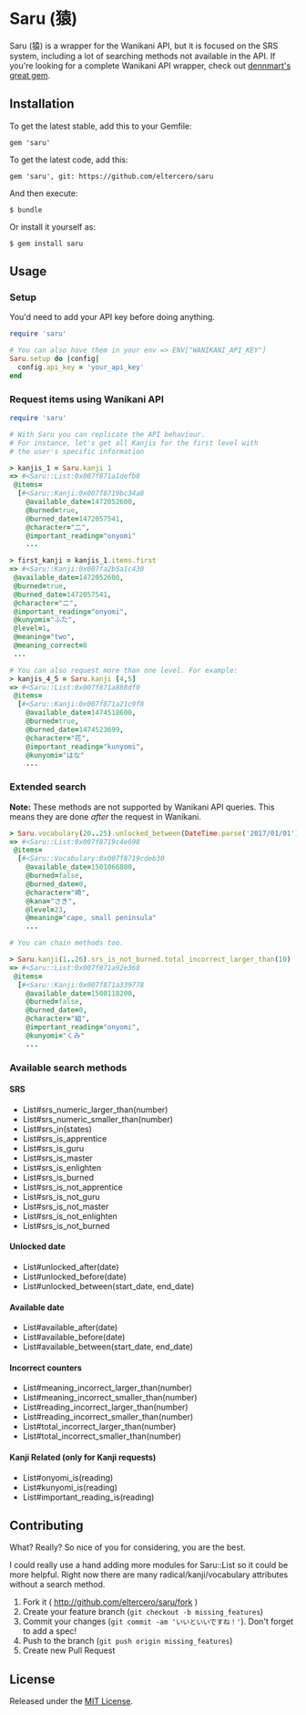 # Saru (猿)

Saru (猿) is a wrapper for the Wanikani API, but it is focused on the SRS system, including a lot of searching methods not available in the API. If you're looking for a complete Wanikani API wrapper, check out [dennmart's great gem](https://github.com/dennmart/wanikani-gem).

## Installation

To get the latest stable, add this to your Gemfile:

    gem 'saru'

To get the latest code, add this:

    gem 'saru', git: https://github.com/eltercero/saru

And then execute:

    $ bundle

Or install it yourself as:

    $ gem install saru

## Usage

### Setup

You'd need to add your API key before doing anything.

```ruby
require 'saru'

# You can also have them in your env => ENV["WANIKANI_API_KEY"]
Saru.setup do |config|
  config.api_key = 'your_api_key'
end
```

### Request items using Wanikani API

```ruby
require 'saru'

# With Saru you can replicate the API behaviour.
# For instance, let's get all Kanjis for the first level with
# the user's specific information

> kanjis_1 = Saru.kanji 1
=> #<Saru::List:0x007f871a1defb8
 @items=
  [#<Saru::Kanji:0x007f8719bc34a8
    @available_date=1472052600,
    @burned=true,
    @burned_date=1472057541,
    @character="二",
    @important_reading="onyomi"
    ...

> first_kanji = kanjis_1.items.first
=> #<Saru::Kanji:0x007fa2b5a1c430
 @available_date=1472052600,
 @burned=true,
 @burned_date=1472057541,
 @character="二",
 @important_reading="onyomi",
 @kunyomi="ふた",
 @level=1,
 @meaning="two",
 @meaning_correct=8
 ...

# You can also request more than one level. For example:
> kanjis_4_5 = Saru.kanji [4,5]
=> #<Saru::List:0x007f871a888df0
 @items=
  [#<Saru::Kanji:0x007f871a21c9f8
    @available_date=1474518600,
    @burned=true,
    @burned_date=1474523699,
    @character="花",
    @important_reading="kunyomi",
    @kunyomi="はな"
    ...
```

### Extended search

**Note:** These methods are not supported by Wanikani API queries. This means they are done _after_ the request in Wanikani.

```ruby
> Saru.vocabulary(20..25).unlocked_between(DateTime.parse('2017/01/01'), DateTime.parse('2017/02/01'))
=> #<Saru::List:0x007f8719c4e698
 @items=
  [#<Saru::Vocabulary:0x007f8719cdeb30
    @available_date=1501066800,
    @burned=false,
    @burned_date=0,
    @character="崎",
    @kana="さき",
    @level=23,
    @meaning="cape, small peninsula"
    ...

# You can chain methods too.

> Saru.kanji(1..26).srs_is_not_burned.total_incorrect_larger_than(10)
=> #<Saru::List:0x007f871a92e368
 @items=
  [#<Saru::Kanji:0x007f871a339778
    @available_date=1500118200,
    @burned=false,
    @burned_date=0,
    @character="組",
    @important_reading="onyomi",
    @kunyomi="くみ"
    ...
```

### Available search methods

#### SRS
* List#srs_numeric_larger_than(number)
* List#srs_numeric_smaller_than(number)
* List#srs_in(states)
* List#srs_is_apprentice
* List#srs_is_guru
* List#srs_is_master
* List#srs_is_enlighten
* List#srs_is_burned
* List#srs_is_not_apprentice
* List#srs_is_not_guru
* List#srs_is_not_master
* List#srs_is_not_enlighten
* List#srs_is_not_burned

#### Unlocked date
* List#unlocked_after(date)
* List#unlocked_before(date)
* List#unlocked_between(start_date, end_date)

#### Available date
* List#available_after(date)
* List#available_before(date)
* List#available_between(start_date, end_date)

#### Incorrect counters
* List#meaning_incorrect_larger_than(number)
* List#meaning_incorrect_smaller_than(number)
* List#reading_incorrect_larger_than(number)
* List#reading_incorrect_smaller_than(number)
* List#total_incorrect_larger_than(number)
* List#total_incorrect_smaller_than(number)

#### Kanji Related (only for Kanji requests)
* List#onyomi_is(reading)
* List#kunyomi_is(reading)
* List#important_reading_is(reading)

## Contributing

What? Really? So nice of you for considering, you are the best.

I could really use a hand adding more modules for Saru::List so it could be more helpful. Right now there are many radical/kanji/vocabulary attributes without a search method.

1. Fork it ( http://github.com/eltercero/saru/fork )
2. Create your feature branch (`git checkout -b missing_features`)
3. Commit your changes (`git commit -am 'いいといいですね！'`). Don't forget to add a spec!
4. Push to the branch (`git push origin missing_features`)
5. Create new Pull Request

## License

Released under the [MIT License](http://opensource.org/licenses/MIT).

